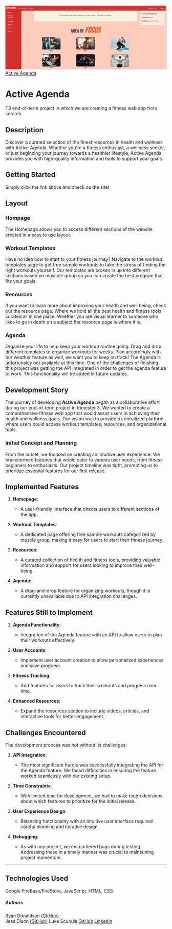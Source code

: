![Screenshot of app](images/screenshot.png)
[Active Agenda](https://t3-fitness-app-from-scratch.web.app/)


# Active Agenda
T3 end-of-term project in which we are creating a fitness web app from scratch. 

## Description
Discover a curated selection of the finest resources in health and wellness with Active Agenda. Whether you're a fitness enthusiast, a wellness seeker, or just beginning your journey towards a healthier lifestyle, Active Agenda provides you with high-quality information and tools to support your goals.

## Getting Started
Simply click the link above and check ou the site!

## Layout

### Hompage 
The Homepage allows you to access different sections of the website created in a easy to use layout.

### Workout Templates
Have no idea how to start to your fitness journey? Navigate to the workout tmeplates page to get free sample workouts to take the stress of finding the right workouts yourself. Our templates are broken in up into different sections based on muscule group so you can create the best program that fits your goals.

### Resources
If you want to learn more about improving your health and well being, check out the resource page. Where we hold all the best health and fitness tools curated all in one place. Whether you are visual learner to someone who likes to go in depth on a subject the resource page is where it is.

### Agenda 
Organize your life to help keep your workout routine going. Drag and drop different templates to organize workouts for weeks. Plan accordingly with our weather feature as well, we want you to keep on track! The Agenda is unfortunaley not available at this time. One of the challenges of finishing this project was getting the API integrated in order to get the agenda feature to work. This functionality will be added in future updates.

## Development Story

The journey of developing **Active Agenda** began as a collaborative effort during our end-of-term project in trimester 3. We wanted to create a comprehensive fitness web app that would assist users in achieving their health and wellness goals. Our vision was to provide a centralized platform where users could access workout templates, resources, and organizational tools.

### Initial Concept and Planning
From the outset, we focused on creating an intuitive user experience. We brainstormed features that would cater to various user needs, from fitness beginners to enthusiasts. Our project timeline was tight, prompting us to prioritize essential features for our first release.

## Implemented Features
1. **Homepage**: 
   - A user-friendly interface that directs users to different sections of the app.

2. **Workout Templates**: 
   - A dedicated page offering free sample workouts categorized by muscle group, making it easy for users to start their fitness journey.

3. **Resources**: 
   - A curated collection of health and fitness tools, providing valuable information and support for users looking to improve their well-being.

4. **Agenda**: 
   - A drag-and-drop feature for organizing workouts, though it is currently unavailable due to API integration challenges.

## Features Still to Implement
1. **Agenda Functionality**:
   - Integration of the Agenda feature with an API to allow users to plan their workouts effectively.

2. **User Accounts**:
   - Implement user account creation to allow personalized experiences and save progress.

3. **Fitness Tracking**:
   - Add features for users to track their workouts and progress over time.

4. **Enhanced Resources**:
   - Expand the resources section to include videos, articles, and interactive tools for better engagement.

## Challenges Encountered
The development process was not without its challenges:

1. **API Integration**:
   - The most significant hurdle was successfully integrating the API for the Agenda feature. We faced difficulties in ensuring the feature worked seamlessly with our existing setup.

2. **Time Constraints**:
   - With limited time for development, we had to make tough decisions about which features to prioritize for the initial release.

3. **User Experience Design**:
   - Balancing functionality with an intuitive user interface required careful planning and iterative design.

4. **Debugging**:
   - As with any project, we encountered bugs during testing. Addressing these in a timely manner was crucial to maintaining project momentum.

---

## Technologies Used
Google FireBase/FireStore, JavaScript, HTML, CSS

##### Authors 
Ryan Donaldson [(GitHub)](https://github.com/donaldrs01)  
Jess Dison [(GitHub)](https://github.com/jessasesh)
Luke Scuhula [GitHub](https://github.com/lukeschula) [Linkedin](https://www.linkedin.com/in/luke-schula-480548169/)



